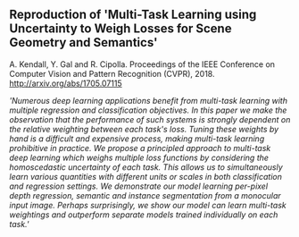 ## Reproduction of 'Multi-Task Learning using Uncertainty to Weigh Losses for Scene Geometry and Semantics'

A. Kendall, Y. Gal and R. Cipolla. Proceedings of the IEEE Conference on Computer Vision and Pattern Recognition (CVPR), 2018. http://arxiv.org/abs/1705.07115

_'Numerous deep learning applications benefit from multi-task learning with multiple regression and classification objectives. In this paper we make the observation that the performance of such systems is strongly dependent on the relative weighting between each task's loss. Tuning these weights by hand is a difficult and expensive process, making multi-task learning prohibitive in practice. We propose a principled approach to multi-task deep learning which weighs multiple loss functions by considering the homoscedastic uncertainty of each task. This allows us to simultaneously learn various quantities with different units or scales in both classification and regression settings. We demonstrate our model learning per-pixel depth regression, semantic and instance segmentation from a monocular input image. Perhaps surprisingly, we show our model can learn multi-task weightings and outperform separate models trained individually on each task.'_
